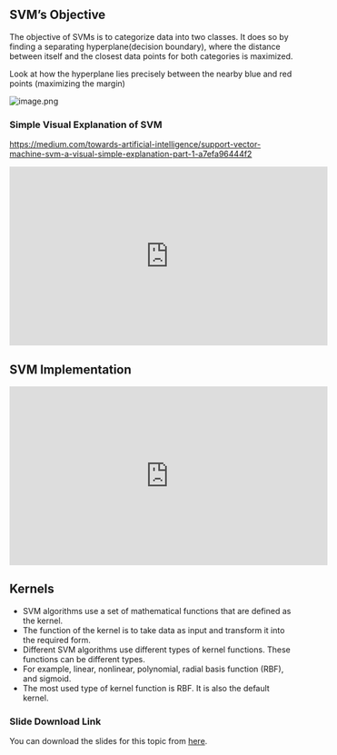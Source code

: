 ## SVM’s Objective

The objective of SVMs is to categorize data into two classes. It does so by finding a separating hyperplane(decision boundary), where the distance between itself and the closest data points for both categories is maximized.

Look at how the hyperplane lies precisely between the nearby blue and red points (maximizing the margin)











![image.png](https://dphi-live.s3.amazonaws.com/media_uploads/image_807ea2d2aa5a42e48c0bd6454db94fd6.png)











### Simple Visual Explanation of SVM

https://medium.com/towards-artificial-intelligence/support-vector-machine-svm-a-visual-simple-explanation-part-1-a7efa96444f2









<iframe width="560" height="315" src="https://www.youtube.com/embed/N1vOgolbjSc" title="YouTube video player" frameborder="0" allow="accelerometer; autoplay; clipboard-write; encrypted-media; gyroscope; picture-in-picture" allowfullscreen></iframe>










## SVM Implementation











<iframe width="560" height="315" src="https://www.youtube.com/embed/FB5EdxAGxQg" title="YouTube video player" frameborder="0" allow="accelerometer; autoplay; clipboard-write; encrypted-media; gyroscope; picture-in-picture" allowfullscreen></iframe>








## Kernels

* SVM algorithms use a set of mathematical functions that are defined as the kernel.
* The function of the kernel is to take data as input and transform it into the required form.
* Different SVM algorithms use different types of kernel functions. These functions can be different types.
* For example, linear, nonlinear, polynomial, radial basis function (RBF), and sigmoid.
* The most used type of kernel function is RBF. It is also the default kernel.

### Slide Download Link

You can download the slides for this topic from [here](https://docs.google.com/presentation/d/1GRjDVrIk9OyJkrC64p8OqW5fgC15FA2v\_3rRmJ9VcqE/edit?usp=sharing).